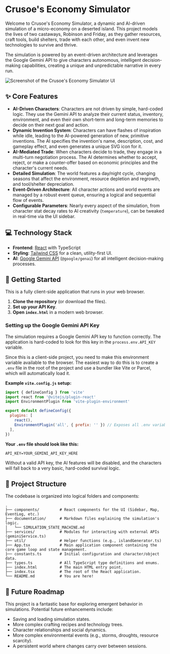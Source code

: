 # Crusoe's Economy Simulator

Welcome to Crusoe's Economy Simulator, a dynamic and AI-driven simulation of a micro-economy on a deserted island. This project models the lives of two castaways, Robinson and Friday, as they gather resources, craft tools, build shelters, trade with each other, and even invent new technologies to survive and thrive.

The simulation is powered by an event-driven architecture and leverages the Google Gemini API to give characters autonomous, intelligent decision-making capabilities, creating a unique and unpredictable narrative in every run.

![Screenshot of the Crusoe's Economy Simulator UI](https://storage.googleapis.com/aistudio-project-assets/github/crusoe-sim-screenshot.png)

## ✨ Core Features

*   **AI-Driven Characters**: Characters are not driven by simple, hard-coded logic. They use the Gemini API to analyze their current status, inventory, environment, and even their own short-term and long-term memories to decide on their next goal and action.
*   **Dynamic Invention System**: Characters can have flashes of inspiration while idle, leading to the AI-powered generation of new, primitive inventions. The AI specifies the invention's name, description, cost, and gameplay effect, and even generates a unique SVG icon for it.
*   **AI-Mediated Trade**: When characters decide to trade, they engage in a multi-turn negotiation process. The AI determines whether to accept, reject, or make a counter-offer based on economic principles and the character's current needs.
*   **Detailed Simulation**: The world features a day/night cycle, changing seasons that affect the environment, resource depletion and regrowth, and tool/shelter depreciation.
*   **Event-Driven Architecture**: All character actions and world events are managed by a robust event queue, ensuring a logical and sequential flow of events.
*   **Configurable Parameters**: Nearly every aspect of the simulation, from character stat decay rates to AI creativity (`temperature`), can be tweaked in real-time via the UI sidebar.

## 💻 Technology Stack

*   **Frontend**: [React](https://reactjs.org/) with TypeScript
*   **Styling**: [Tailwind CSS](https://tailwindcss.com/) for a clean, utility-first UI.
*   **AI**: [Google Gemini API](https://ai.google.dev/) (`@google/genai`) for all intelligent decision-making processes.

## 🚀 Getting Started

This is a fully client-side application that runs in your web browser.

1.  **Clone the repository** (or download the files).
2.  **Set up your API Key**.
3.  **Open `index.html`** in a modern web browser.

### Setting up the Google Gemini API Key

The simulation requires a Google Gemini API key to function correctly. The application is hard-coded to look for this key in the `process.env.API_KEY` variable.

Since this is a client-side project, you need to make this environment variable available to the browser. The easiest way to do this is to create a `.env` file in the root of the project and use a bundler like Vite or Parcel, which will automatically load it.

**Example `vite.config.js` setup:**

```javascript
import { defineConfig } from 'vite'
import react from '@vitejs/plugin-react'
import EnvironmentPlugin from 'vite-plugin-environment'

export default defineConfig({
  plugins: [
    react(),
    EnvironmentPlugin('all', { prefix: '' }) // Exposes all .env variables
  ],
})
```

**Your `.env` file should look like this:**

```
API_KEY=YOUR_GEMINI_API_KEY_HERE
```

Without a valid API key, the AI features will be disabled, and the characters will fall back to a very basic, hard-coded survival logic.

## 📂 Project Structure

The codebase is organized into logical folders and components:

```
.
├── components/         # React components for the UI (Sidebar, Map, EventLog, etc.)
├── documentation/      # Markdown files explaining the simulation's logic.
│   └── SIMULATION_STATE_MACHINE.md
├── services/           # Modules for interacting with external APIs (geminiService.ts)
├── util/               # Helper functions (e.g., islandGenerator.ts)
├── App.tsx             # Main application component containing the core game loop and state management.
├── constants.ts        # Initial configuration and character/object data.
├── types.ts            # All TypeScript type definitions and enums.
├── index.html          # The main HTML entry point.
├── index.tsx           # The root of the React application.
└── README.md           # You are here!
```

## 🔮 Future Roadmap

This project is a fantastic base for exploring emergent behavior in simulations. Potential future enhancements include:

*   Saving and loading simulation states.
*   More complex crafting recipes and technology trees.
*   Character relationships and social dynamics.
*   More complex environmental events (e.g., storms, droughts, resource scarcity).
*   A persistent world where changes carry over between sessions.
```
